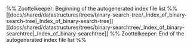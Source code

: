 %% Zoottelkeeper: Beginning of the autogenerated index file list  %%
 [[docs/shared/datastructures/trees/binary-search-tree/_Index_of_binary-search-tree|_Index_of_binary-search-tree]]
 [[docs/shared/datastructures/trees/binary-searchtree/_Index_of_binary-searchtree|_Index_of_binary-searchtree]]
%% Zoottelkeeper: End of the autogenerated index file list  %%
